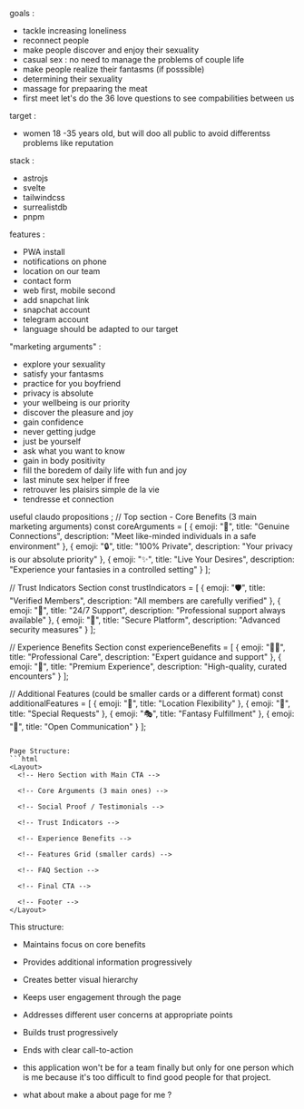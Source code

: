 goals :
 - tackle increasing loneliness
 - reconnect people
 - make people discover and enjoy their sexuality
 - casual sex : no need to manage the problems of couple life
 - make people realize their fantasms (if posssible)
 - determining their sexuality
 - massage for prepaaring the meat
 - first meet let's do the 36 love questions to see compabilities between us


target :
 - women 18 -35 years old, but will doo all public to avoid differentss problems like reputation

stack :
 - astrojs
 - svelte
 - tailwindcss
 - surrealistdb
 - pnpm

features :
 - PWA install
 - notifications on phone
 - location on our team
 - contact form
 - web first, mobile second
 - add snapchat link
 - snapchat account
 - telegram account
 - language should be adapted to our target

 "marketing arguments" :
 - explore your sexuality
 - satisfy your fantasms
 - practice for you boyfriend
 - privacy is absolute
 - your wellbeing is our priority
 - discover the pleasure and joy
 - gain confidence
 - never getting judge
 - just be yourself
 - ask what you want to know
 - gain in body positivity
 - fill the boredem of daily life with fun and joy
 - last minute sex helper if free
 - retrouver les plaisirs simple de la vie
 - tendresse et connection

 useful claudo propositions ;
 // Top section - Core Benefits (3 main marketing arguments)
 const coreArguments = [
   {
     emoji: "💋",
     title: "Genuine Connections",
     description: "Meet like-minded individuals in a safe environment"
   },
   {
     emoji: "🔒",
     title: "100% Private",
     description: "Your privacy is our absolute priority"
   },
   {
     emoji: "✨",
     title: "Live Your Desires",
     description: "Experience your fantasies in a controlled setting"
   }
 ];

 // Trust Indicators Section
 const trustIndicators = [
   {
     emoji: "🛡️",
     title: "Verified Members",
     description: "All members are carefully verified"
   },
   {
     emoji: "💫",
     title: "24/7 Support",
     description: "Professional support always available"
   },
   {
     emoji: "🔐",
     title: "Secure Platform",
     description: "Advanced security measures"
   }
 ];

 // Experience Benefits Section
 const experienceBenefits = [
   {
     emoji: "💆‍♀️",
     title: "Professional Care",
     description: "Expert guidance and support"
   },
   {
     emoji: "🌹",
     title: "Premium Experience",
     description: "High-quality, curated encounters"
   }
 ];

 // Additional Features (could be smaller cards or a different format)
 const additionalFeatures = [
   {
     emoji: "📍",
     title: "Location Flexibility"
   },
   {
     emoji: "💝",
     title: "Special Requests"
   },
   {
     emoji: "🎭",
     title: "Fantasy Fulfillment"
   },
   {
     emoji: "👄",
     title: "Open Communication"
   }
 ];
 ```

 Page Structure:
 ```html
 <Layout>
   <!-- Hero Section with Main CTA -->

   <!-- Core Arguments (3 main ones) -->

   <!-- Social Proof / Testimonials -->

   <!-- Trust Indicators -->

   <!-- Experience Benefits -->

   <!-- Features Grid (smaller cards) -->

   <!-- FAQ Section -->

   <!-- Final CTA -->

   <!-- Footer -->
 </Layout>
 ```

 This structure:
 - Maintains focus on core benefits
 - Provides additional information progressively
 - Creates better visual hierarchy
 - Keeps user engagement through the page
 - Addresses different user concerns at appropriate points
 - Builds trust progressively
 - Ends with clear call-to-action

- this application won't be for a team finally but only for one person which is me because it's too difficult to find good people for that project.
- what about make a about page for me ?
